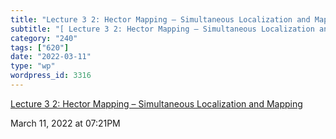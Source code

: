 ```yaml
---
title: "Lecture 3 2: Hector Mapping – Simultaneous Localization and Mapping"
subtitle: "[ Lecture 3 2: Hector Mapping – Simultaneous Localization and Mapping](https://www.youtube.com/watch..."
category: "240"
tags: ["620"]
date: "2022-03-11"
type: "wp"
wordpress_id: 3316
---
```

[ Lecture 3 2: Hector Mapping – Simultaneous Localization and Mapping](https://www.youtube.com/watch?v=Q4qM-Uzj1SI&t=34s)
 
March 11, 2022 at 07:21PM